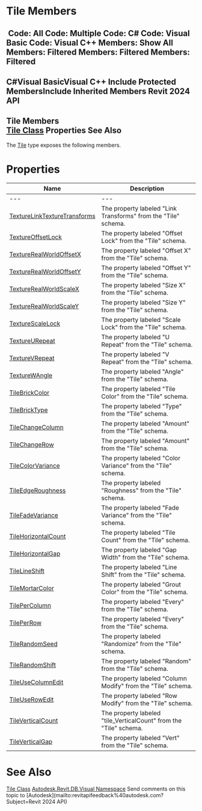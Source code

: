 # Tile Members

﻿
 Code: All Code: Multiple Code: C# Code: Visual Basic Code: Visual C++  Members: Show All Members: Filtered Members: Filtered Members: Filtered   
---  
C#Visual BasicVisual C++
Include Protected MembersInclude Inherited Members
Revit 2024 API  
---  
Tile Members  
[Tile Class](2871b849-9a05-b097-d27d-b998e8254311.md "Tile Class") Properties See Also  
---  
The [Tile](2871b849-9a05-b097-d27d-b998e8254311.md "Tile Class") type exposes the following members.
# Properties
| Name | Description |
| --- | --- |
| --- | --- | --- |
| [TextureLinkTextureTransforms](d0598b16-b15d-efb6-0565-473265aef655.md "TextureLinkTextureTransforms Property") | The property labeled "Link Transforms" from the "Tile" schema. |
| [TextureOffsetLock](914b4666-6c95-5ca7-ca05-f7a834e516ca.md "TextureOffsetLock Property") | The property labeled "Offset Lock" from the "Tile" schema. |
| [TextureRealWorldOffsetX](4ccf926e-2426-3c5a-af51-f1690f4878f8.md "TextureRealWorldOffsetX Property") | The property labeled "Offset X" from the "Tile" schema. |
| [TextureRealWorldOffsetY](c904ec08-bfd7-7135-3699-0a9fc1051364.md "TextureRealWorldOffsetY Property") | The property labeled "Offset Y" from the "Tile" schema. |
| [TextureRealWorldScaleX](2dd17914-c939-f7aa-1bea-c3cb62d15076.md "TextureRealWorldScaleX Property") | The property labeled "Size X" from the "Tile" schema. |
| [TextureRealWorldScaleY](3c0c6506-90d2-3047-6716-07039388ae9f.md "TextureRealWorldScaleY Property") | The property labeled "Size Y" from the "Tile" schema. |
| [TextureScaleLock](c1df6985-e0c1-4af9-9529-6753ab4393b4.md "TextureScaleLock Property") | The property labeled "Scale Lock" from the "Tile" schema. |
| [TextureURepeat](10ecdb1e-bb0d-3be0-581c-be39ab4010a1.md "TextureURepeat Property") | The property labeled "U Repeat" from the "Tile" schema. |
| [TextureVRepeat](5a74bb7c-bc69-12f7-a9fc-4cb54d42a452.md "TextureVRepeat Property") | The property labeled "V Repeat" from the "Tile" schema. |
| [TextureWAngle](8a710a00-fae4-ee68-fd45-68798a361ac5.md "TextureWAngle Property") | The property labeled "Angle" from the "Tile" schema. |
| [TileBrickColor](1676008f-ab31-ca7c-3a51-9cce2bc889c6.md "TileBrickColor Property") | The property labeled "Tile Color" from the "Tile" schema. |
| [TileBrickType](693d6c07-0653-663d-072a-df82465daadb.md "TileBrickType Property") | The property labeled "Type" from the "Tile" schema. |
| [TileChangeColumn](05c2b6b0-2112-4be4-998d-36bc77c1923a.md "TileChangeColumn Property") | The property labeled "Amount" from the "Tile" schema. |
| [TileChangeRow](6c9ba994-7c5a-abdc-1590-a0111bbde9f7.md "TileChangeRow Property") | The property labeled "Amount" from the "Tile" schema. |
| [TileColorVariance](3e645b47-8201-373f-60e8-25ada959629a.md "TileColorVariance Property") | The property labeled "Color Variance" from the "Tile" schema. |
| [TileEdgeRoughness](e283e22d-acb0-3a75-b404-7888a17c54f8.md "TileEdgeRoughness Property") | The property labeled "Roughness" from the "Tile" schema. |
| [TileFadeVariance](7f9247e1-d9bb-cb21-05e7-82bce839a489.md "TileFadeVariance Property") | The property labeled "Fade Variance" from the "Tile" schema. |
| [TileHorizontalCount](04ecc760-007c-7598-94b6-29d3c6d9ae3d.md "TileHorizontalCount Property") | The property labeled "Tile Count" from the "Tile" schema. |
| [TileHorizontalGap](dc156fa4-30f2-8f7b-bf3b-aa1091b77f68.md "TileHorizontalGap Property") | The property labeled "Gap Width" from the "Tile" schema. |
| [TileLineShift](3b423e14-35bb-db8b-fd20-c22b239bdb38.md "TileLineShift Property") | The property labeled "Line Shift" from the "Tile" schema. |
| [TileMortarColor](09ef7ec5-5d26-3848-7f47-b48d3badeaa0.md "TileMortarColor Property") | The property labeled "Grout Color" from the "Tile" schema. |
| [TilePerColumn](ff803f5c-3458-451e-d0b6-0819e6b6da09.md "TilePerColumn Property") | The property labeled "Every" from the "Tile" schema. |
| [TilePerRow](df9bdd3c-e41f-d251-07a3-2a58e61c768d.md "TilePerRow Property") | The property labeled "Every" from the "Tile" schema. |
| [TileRandomSeed](95cf3f80-28b7-d36d-b2a1-7a73ebbf29d9.md "TileRandomSeed Property") | The property labeled "Randomize" from the "Tile" schema. |
| [TileRandomShift](ce1d5b36-85fb-90ae-75fb-4da42bdb2438.md "TileRandomShift Property") | The property labeled "Random" from the "Tile" schema. |
| [TileUseColumnEdit](c4c7883b-8142-b07c-4852-60263ed2ba24.md "TileUseColumnEdit Property") | The property labeled "Column Modify" from the "Tile" schema. |
| [TileUseRowEdit](92fbc775-72a1-9c57-6211-52035bdbaf7e.md "TileUseRowEdit Property") | The property labeled "Row Modify" from the "Tile" schema. |
| [TileVerticalCount](65c57f0d-9813-6b85-401d-01bf85f5b944.md "TileVerticalCount Property") | The property labeled "tile_VerticalCount" from the "Tile" schema. |
| [TileVerticalGap](e88891ec-6dcb-cfbb-3aa0-28df254c90d8.md "TileVerticalGap Property") | The property labeled "Vert" from the "Tile" schema. |

# See Also
[Tile Class](2871b849-9a05-b097-d27d-b998e8254311.md "Tile Class")
[Autodesk.Revit.DB.Visual Namespace](f5a10581-6ac2-be19-0e32-f87d05bc8b83.md "Autodesk.Revit.DB.Visual Namespace")
Send comments on this topic to [Autodesk](mailto:revitapifeedback%40autodesk.com?Subject=Revit 2024 API)